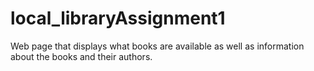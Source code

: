 # local_libraryAssignment1
Web page that displays what books are available as well as information about the books and their authors. 

